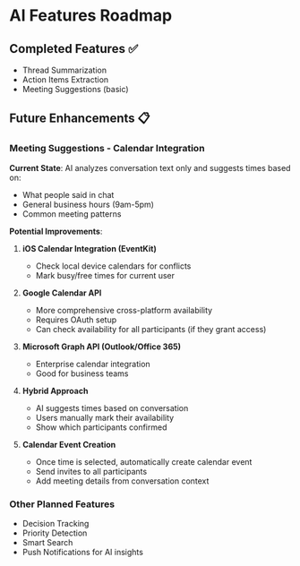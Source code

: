 # AI Features Roadmap

## Completed Features ✅
- Thread Summarization
- Action Items Extraction
- Meeting Suggestions (basic)

## Future Enhancements 📋

### Meeting Suggestions - Calendar Integration
**Current State**: AI analyzes conversation text only and suggests times based on:
- What people said in chat
- General business hours (9am-5pm)
- Common meeting patterns

**Potential Improvements**:
1. **iOS Calendar Integration (EventKit)**
   - Check local device calendars for conflicts
   - Mark busy/free times for current user

2. **Google Calendar API**
   - More comprehensive cross-platform availability
   - Requires OAuth setup
   - Can check availability for all participants (if they grant access)

3. **Microsoft Graph API (Outlook/Office 365)**
   - Enterprise calendar integration
   - Good for business teams

4. **Hybrid Approach**
   - AI suggests times based on conversation
   - Users manually mark their availability
   - Show which participants confirmed

5. **Calendar Event Creation**
   - Once time is selected, automatically create calendar event
   - Send invites to all participants
   - Add meeting details from conversation context

### Other Planned Features
- Decision Tracking
- Priority Detection
- Smart Search
- Push Notifications for AI insights
